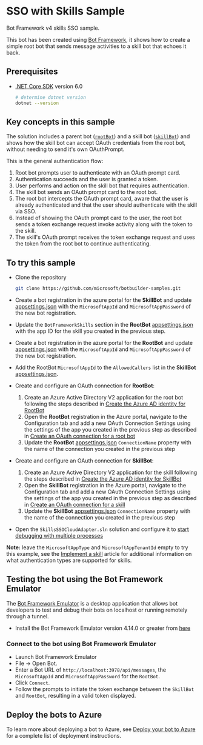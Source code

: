 # SSO with Skills Sample

Bot Framework v4 skills SSO sample.

This bot has been created using [Bot Framework](https://dev.botframework.com), it shows how to create a simple root bot that sends message activities to a skill bot that echoes it back.

## Prerequisites

- [.NET Core SDK](https://dotnet.microsoft.com/download) version 6.0

  ```bash
  # determine dotnet version
  dotnet --version
  ```

## Key concepts in this sample

The solution includes a parent bot ([`rootBot`](RootBot/Bots/RootBot.cs)) and a skill bot ([`skillBot`](SkillBot/Bots/SkillBot.cs)) and shows how the skill bot can accept OAuth credentials from the root bot, without needing to send it's own OAuthPrompt.

This is the general authentication flow:

1. Root bot prompts user to authenticate with an OAuth prompt card.
2. Authentication succeeds and the user is granted a token.
3. User performs and action on the skill bot that requires authentication.
4. The skill bot sends an OAuth prompt card to the root bot.
5. The root bot intercepts the OAuth prompt card, aware that the user is already authenticated and that the user should authenticate with the skill via SSO.
6. Instead of showing the OAuth prompt card to the user, the root bot sends a token exchange request invoke activity along with the token to the skill.
7. The skill's OAuth prompt receives the token exchange request and uses the token from the root bot to continue authenticating.

## To try this sample

- Clone the repository

    ```bash
    git clone https://github.com/microsoft/botbuilder-samples.git
    ```

- Create a bot registration in the azure portal for the **SkillBot** and update [appsettings.json](SkillBot/appsettings.json) with the `MicrosoftAppId` and `MicrosoftAppPassword` of the new bot registration.
- Update the `BotFrameworkSkills` section in the **RootBot** [appsettings.json](RootBot/appsettings.json) with the app ID for the skill you created in the previous step.
- Create a bot registration in the azure portal for the **RootBot** and update [appsettings.json](RootBot/appsettings.json) with the `MicrosoftAppId` and `MicrosoftAppPassword` of the new bot registration.
- Add the RootBot `MicrosoftAppId` to the `AllowedCallers` list in the **SkillBot** [appsettings.json](SkillBot/appsettings.json).
- Create and configure an OAuth connection for **RootBot**:
  1. Create an Azure Active Directory V2 application for the root bot following the steps described in [Create the Azure AD identity for RootBot](https://docs.microsoft.com/en-us/azure/bot-service/bot-builder-authentication-sso?view=azure-bot-service-4.0&tabs=csharp%2Ceml#create-the-azure-ad-identity-for-rootbot)
  1. Open the **RootBot** registration in the Azure portal, navigate to the Configuration tab and add a new OAuth Connection Settings using the settings of the app you created in the previous step as described in [Create an OAuth connection for a root bot](https://docs.microsoft.com/en-us/azure/bot-service/bot-builder-authentication-sso?view=azure-bot-service-4.0&tabs=csharp%2Ceml#create-an-oauth-connection-settings)
  1. Update the **RootBot** [appsettings.json](SkillBot/appsettings.json) `ConnectionName` property with the name of the connection you created in the previous step
- Create and configure an OAuth connection for **SkillBot**:
  1. Create an Azure Active Directory V2 application for the skill following the steps described in [Create the Azure AD identity for SkillBot](https://docs.microsoft.com/en-us/azure/bot-service/bot-builder-authentication-sso?view=azure-bot-service-4.0&tabs=csharp%2Ceml#create-the-azure-ad-identity-for-skillbot)
  2. Open the **SkillBot** registration in the Azure portal, navigate to the Configuration tab and add a new OAuth Connection Settings using the settings of the app you created in the previous step as described in [Create an OAuth connection for a skill](https://docs.microsoft.com/en-us/azure/bot-service/bot-builder-authentication-sso?view=azure-bot-service-4.0&tabs=csharp%2Ceml#create-an-oauth-connection-settings-1)
  3. Update the **SkillBot** [appsettings.json](SkillBot/appsettings.json) `ConnectionName` property with the name of the connection you created in the previous step
- Open the `SkillsSSOCloudAdapter.sln` solution and configure it to [start debugging with multiple processes](https://docs.microsoft.com/en-us/visualstudio/debugger/debug-multiple-processes?view=vs-2019#start-debugging-with-multiple-processes)

**Note:** leave the `MicrosoftAppType` and `MicrosoftAppTenantId` empty to try this example, see the [Implement a skill](https://docs.microsoft.com/en-us/azure/bot-service/skill-implement-skill?view=azure-bot-service-4.0&tabs=cs) article for additional information on what authentication types are supported for skills.

## Testing the bot using the Bot Framework Emulator

The [Bot Framework Emulator](https://github.com/microsoft/botframework-emulator) is a desktop application that allows bot developers to test and debug their bots on localhost or running remotely through a tunnel.

- Install the Bot Framework Emulator version 4.14.0 or greater from [here](https://github.com/Microsoft/BotFramework-Emulator/releases)

### Connect to the bot using Bot Framework Emulator

- Launch Bot Framework Emulator
- File -> Open Bot.
- Enter a Bot URL of `http://localhost:3978/api/messages`, the `MicrosoftAppId` and `MicrosoftAppPassword` for the `RootBot`.
- Click `Connect`.
- Follow the prompts to initiate the token exchange between the `SkillBot` and `RootBot`, resulting in a valid token displayed.

## Deploy the bots to Azure

To learn more about deploying a bot to Azure, see [Deploy your bot to Azure](https://aka.ms/azuredeployment) for a complete list of deployment instructions.
